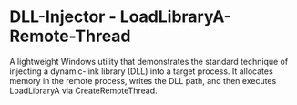 # DLL-Injector - LoadLibraryA-Remote-Thread
A lightweight Windows utility that demonstrates the standard technique of injecting a dynamic-link library (DLL) into a target process. It allocates memory in the remote process, writes the DLL path, and then executes LoadLibraryA via CreateRemoteThread.
